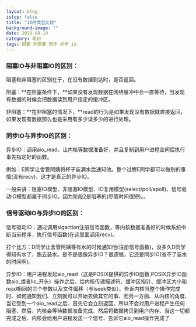 ```yaml
---
layout: blog
istop: false
title: "IO的类型比较"
background-image: ""
date: 2019-08-19
category: 笔记
tags: 阻塞 非阻塞 同步 异步 io 
---
```


### 阻塞IO与非阻塞IO的区别：

阻塞和非阻塞的区别在于，在没有数据到达时，是否返回。

阻塞：**在阻塞条件下，**如果没有发现数据在网络缓冲中会一直等待，当发现有数据的时候会把数据读到用户指定的缓冲区。

非阻塞：**在非阻塞的情况下，**read的行为是如果发现没有数据就直接返回，如果发现有数据那么也是采用有多少读多少的进行处理。

### 同步IO与异步IO的区别：

异步IO：调用aio_read，让内核等数据准备好，并且复制到用户进程空间后执行事先指定好的函数。

​	例如：E同学让舍管阿姨将杯子装满水后通知他。整个过程E同学都可以做别的事情(没有recv)，这才是真正的异步IO。

一般来讲：阻塞IO模型、非阻塞IO模型、IO复用模型(select/poll/epoll)、信号驱动IO模型都属于同步IO，因为阶段2是阻塞的(尽管时间很短)。。

### 信号驱动IO与异步IO的区别：

信号驱动IO：通过调用sigaction注册信号函数，等内核数据准备好的时候系统中断当前程序，执行信号函数(在这里面调用recv)。

​		打个比方：D同学让舍管阿姨等有水的时候通知他(注册信号函数)，没多久D同学得知有水了，跑去装水。是不是很像异步IO？很遗憾，它还是同步IO(省不了装水的时间啊)。

异步IO：用户进程发起aio_read（这是POSIX提供的异步IO函数,POSIX异步IO函数aio_或者lio_开头）操作之后、给内核传递描述符、缓冲区指针、缓冲区大小和read相同的三个参数以及文件偏移（与lseek类似）、告诉内核当整个操作完成时、如何通知我们、立刻就可以开始去做其它的事、而另一方面、从内核的角度、当它受到一个aio_read之后、首先它会立刻返回、所以不会对用户进程产生任何阻塞、然后、内核会等待数据准备完成、然后将数据拷贝到用户内存、当这一切都完成之后、内核会给用户进程发送一个信号、告诉它aio_read操作完成了